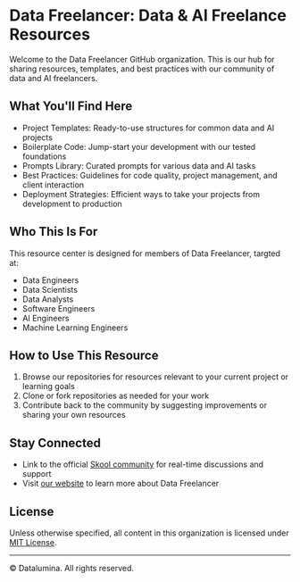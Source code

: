 # Data Freelancer: Data & AI Freelance Resources

Welcome to the Data Freelancer GitHub organization. This is our hub for sharing resources, templates, and best practices with our community of data and AI freelancers.

## What You'll Find Here

- Project Templates: Ready-to-use structures for common data and AI projects
- Boilerplate Code: Jump-start your development with our tested foundations
- Prompts Library: Curated prompts for various data and AI tasks
- Best Practices: Guidelines for code quality, project management, and client interaction
- Deployment Strategies: Efficient ways to take your projects from development to production

## Who This Is For

This resource center is designed for members of Data Freelancer, targted at: 
- Data Engineers
- Data Scientists
- Data Analysts
- Software Engineers
- AI Engineers
- Machine Learning Engineers

## How to Use This Resource

1. Browse our repositories for resources relevant to your current project or learning goals
2. Clone or fork repositories as needed for your work
3. Contribute back to the community by suggesting improvements or sharing your own resources

## Stay Connected

- Link to the official [Skool community]([link-to-slack](https://www.skool.com/data-freelancer/)) for real-time discussions and support
- Visit [our website](https://www.datalumina.com/data-freelancer) to learn more about Data Freelancer

## License

Unless otherwise specified, all content in this organization is licensed under [MIT License](link-to-license).

---

© Datalumina. All rights reserved.
